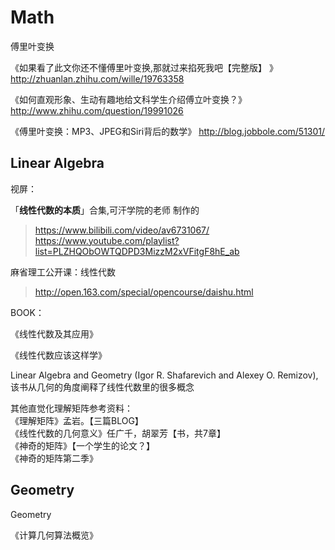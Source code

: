 # Math

傅里叶变换

《如果看了此文你还不懂傅里叶变换,那就过来掐死我吧【完整版】 》
http://zhuanlan.zhihu.com/wille/19763358

《如何直观形象、生动有趣地给文科学生介绍傅立叶变换？》
http://www.zhihu.com/question/19991026

《傅里叶变换：MP3、JPEG和Siri背后的数学》
http://blog.jobbole.com/51301/


## Linear Algebra

视屏：

「**线性代数的本质**」合集,可汗学院的老师 制作的
>https://www.bilibili.com/video/av6731067/    
>https://www.youtube.com/playlist?list=PLZHQObOWTQDPD3MizzM2xVFitgF8hE_ab


麻省理工公开课：线性代数
>http://open.163.com/special/opencourse/daishu.html

<!--- 
	如果你把线性代数教材刷得滚瓜烂熟了，可以去看看《线性代数应该这样学》这本书。
	PS：此书不宜充当入门书，但充当线代教材的进阶课本还是不错的。
	https://www.zhihu.com/question/49952850

	如果你想找一个快速上手的方法，可以把Hassani的《数学物理方法》中矢量代数这一部分认真阅读一遍。
-->

BOOK：

《线性代数及其应用》

《线性代数应该这样学》

Linear Algebra and Geometry (Igor R. Shafarevich  and Alexey O. Remizov), 该书从几何的角度阐释了线性代数里的很多概念
 
其他直觉化理解矩阵参考资料：   
《理解矩阵》孟岩。【三篇BLOG】   
《线性代数的几何意义》任广千，胡翠芳【书，共7章】     
《神奇的矩阵》【一个学生的论文？】    
《神奇的矩阵第二季》

## Geometry
Geometry

《计算几何算法概览》

